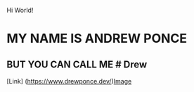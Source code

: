 Hi World!




# MY NAME IS ANDREW PONCE
## BUT YOU CAN CALL ME # Drew





[Link] (https://www.drewponce.dev/)[Image](https://lh4.googleusercontent.com/7EXQgbw_ampZwKJkc-iRzGGNJJLPLBKiLWWg2BoGGiiNPQV885NSD0h_SVow0-d7t5hCDMQvg9SZIb4W9WCZfAume8-3tAJgX4lU2S4FTJBWs-wjKFIvR36lIXvZahbz0g=w1280)
